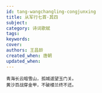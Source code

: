 ```yaml
---
id: tang-wangchangling-congjunxing
title: 从军行七首·其四
subject: 
category: 诗词歌赋
tags: 
keywords: 
cover: 
authors: 王昌龄
created_when: 唐朝
updated_when: 
---
```


```
青海长云暗雪山，孤城遥望玉门关。
黄沙百战穿金甲，不破楼兰终不还。
```
